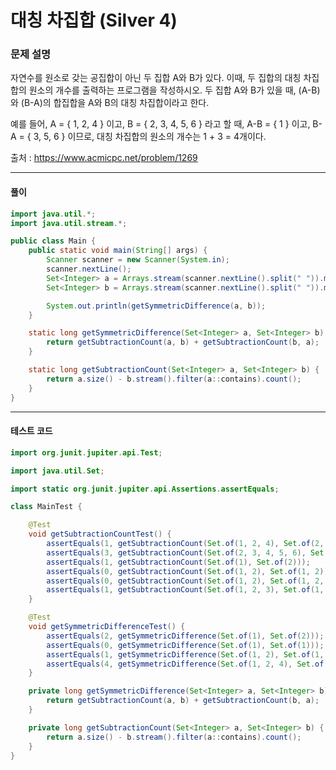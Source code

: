 # 대칭 차집합 (Silver 4)

### 문제 설명

자연수를 원소로 갖는 공집합이 아닌 두 집합 A와 B가 있다. 이때, 두 집합의 대칭 차집합의 원소의 개수를 출력하는 프로그램을 작성하시오. 두 집합 A와 B가 있을 때, (A-B)와 (B-A)의 합집합을 A와 B의 대칭 차집합이라고 한다.

예를 들어, A = { 1, 2, 4 } 이고, B = { 2, 3, 4, 5, 6 } 라고 할 때,  A-B = { 1 } 이고, B-A = { 3, 5, 6 } 이므로, 대칭 차집합의 원소의 개수는 1 + 3 = 4개이다.

출처 : https://www.acmicpc.net/problem/1269

---

#### 풀이
~~~java
import java.util.*;
import java.util.stream.*;

public class Main {
    public static void main(String[] args) {
        Scanner scanner = new Scanner(System.in);
        scanner.nextLine();
        Set<Integer> a = Arrays.stream(scanner.nextLine().split(" ")).map(Integer::parseInt).collect(Collectors.toSet());
        Set<Integer> b = Arrays.stream(scanner.nextLine().split(" ")).map(Integer::parseInt).collect(Collectors.toSet());

        System.out.println(getSymmetricDifference(a, b));
    }

    static long getSymmetricDifference(Set<Integer> a, Set<Integer> b) {
        return getSubtractionCount(a, b) + getSubtractionCount(b, a);
    }

    static long getSubtractionCount(Set<Integer> a, Set<Integer> b) {
        return a.size() - b.stream().filter(a::contains).count();
    }
}
~~~

---

#### 테스트 코드
~~~java
import org.junit.jupiter.api.Test;

import java.util.Set;

import static org.junit.jupiter.api.Assertions.assertEquals;

class MainTest {

    @Test
    void getSubtractionCountTest() {
        assertEquals(1, getSubtractionCount(Set.of(1, 2, 4), Set.of(2, 3, 4, 5, 6)));
        assertEquals(3, getSubtractionCount(Set.of(2, 3, 4, 5, 6), Set.of(1, 2, 4)));
        assertEquals(1, getSubtractionCount(Set.of(1), Set.of(2)));
        assertEquals(0, getSubtractionCount(Set.of(1, 2), Set.of(1, 2)));
        assertEquals(0, getSubtractionCount(Set.of(1, 2), Set.of(1, 2, 3)));
        assertEquals(1, getSubtractionCount(Set.of(1, 2, 3), Set.of(1, 2)));
    }

    @Test
    void getSymmetricDifferenceTest() {
        assertEquals(2, getSymmetricDifference(Set.of(1), Set.of(2)));
        assertEquals(0, getSymmetricDifference(Set.of(1), Set.of(1)));
        assertEquals(1, getSymmetricDifference(Set.of(1, 2), Set.of(1, 2, 3)));
        assertEquals(4, getSymmetricDifference(Set.of(1, 2, 4), Set.of(2, 3, 4, 5, 6)));
    }

    private long getSymmetricDifference(Set<Integer> a, Set<Integer> b) {
        return getSubtractionCount(a, b) + getSubtractionCount(b, a);
    }

    private long getSubtractionCount(Set<Integer> a, Set<Integer> b) {
        return a.size() - b.stream().filter(a::contains).count();
    }
}
~~~

